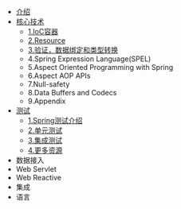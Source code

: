 <!-- docs/_sidebar.md -->

* [介绍](/)
* [核心技术](/core/)
  * [1.IoC容器](/core/the-ioc-container.md)
  * [2.Resource](/core/resources.md)
  * [3.验证，数据绑定和类型转换](/core/validation-data-binding-and-type-conversion)
  * 4.Spring Expression Language(SPEL)
  * 5.Aspect Oriented Programming with Spring
  * 6.Aspect AOP APIs
  * 7.Null-safety
  * 8.Data Buffers and Codecs
  * 9.Appendix
* [测试](/testing/)
  * [1.Spring测试介绍](/testing/introduction-to-spring-testing.md)
  * [2.单元测试](/testing/unit-testing.md)
  * [3.集成测试](/testing/integration-testing.md)
  * [4.更多资源](/testing/further-resources.md)
* 数据接入
* Web Servlet
* Web Reactive
* 集成
* 语言
